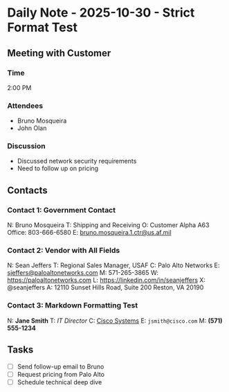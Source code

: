 # Daily Note - 2025-10-30 - Strict Format Test

## Meeting with Customer

### Time
2:00 PM

### Attendees
- Bruno Mosqueira
- John Olan

### Discussion
- Discussed network security requirements
- Need to follow up on pricing

## Contacts

### Contact 1: Government Contact
N: Bruno Mosqueira
T: Shipping and Receiving
O: Customer Alpha A63
Office: 803-666-6580
E: bruno.mosqueira.1.ctr@us.af.mil

### Contact 2: Vendor with All Fields
N: Sean Jeffers
T: Regional Sales Manager, USAF
C: Palo Alto Networks
E: sjeffers@paloaltonetworks.com
M: 571-265-3865
W: https://paloaltonetworks.com
L: https://linkedin.com/in/seanjeffers
X: @seanjeffers
A: 12110 Sunset Hills Road, Suite 200
   Reston, VA 20190

### Contact 3: Markdown Formatting Test
N: **Jane Smith**
T: _IT Director_
C: [Cisco Systems](https://cisco.com)
E: `jsmith@cisco.com`
M: **(571) 555-1234**

## Tasks
- [ ] Send follow-up email to Bruno
- [ ] Request pricing from Palo Alto
- [ ] Schedule technical deep dive
